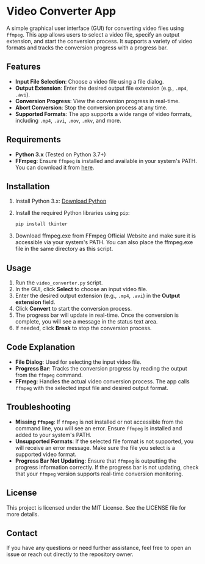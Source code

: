 # Video Converter App

A simple graphical user interface (GUI) for converting video files using `ffmpeg`. This app allows users to select a video file, specify an output extension, and start the conversion process. It supports a variety of video formats and tracks the conversion progress with a progress bar.

## Features

- **Input File Selection**: Choose a video file using a file dialog.
- **Output Extension**: Enter the desired output file extension (e.g., `.mp4`, `.avi`).
- **Conversion Progress**: View the conversion progress in real-time.
- **Abort Conversion**: Stop the conversion process at any time.
- **Supported Formats**: The app supports a wide range of video formats, including `.mp4`, `.avi`, `.mov`, `.mkv`, and more.

## Requirements

- **Python 3.x** (Tested on Python 3.7+)
- **FFmpeg**: Ensure `ffmpeg` is installed and available in your system's PATH. You can download it from [here](https://ffmpeg.org/download.html).

## Installation

1. Install Python 3.x: [Download Python](https://www.python.org/downloads/)
2. Install the required Python libraries using `pip`:

   ```bash
   pip install tkinter
   ```
3. Download ffmpeg.exe from FFmpeg Official Website and make sure it is accessible via your system's PATH. You can also place the ffmpeg.exe file in the same directory as this script.

## Usage

1. Run the `video_converter.py` script.
2. In the GUI, click **Select** to choose an input video file.
3. Enter the desired output extension (e.g., `.mp4`, `.avi`) in the **Output extension** field.
4. Click **Convert** to start the conversion process.
5. The progress bar will update in real-time. Once the conversion is complete, you will see a message in the status text area.
6. If needed, click **Break** to stop the conversion process.

## Code Explanation

- **File Dialog**: Used for selecting the input video file.
- **Progress Bar**: Tracks the conversion progress by reading the output from the `ffmpeg` command.
- **FFmpeg**: Handles the actual video conversion process. The app calls `ffmpeg` with the selected input file and desired output format.

## Troubleshooting

- **Missing `ffmpeg`**: If `ffmpeg` is not installed or not accessible from the command line, you will see an error. Ensure `ffmpeg` is installed and added to your system's PATH.
- **Unsupported Formats**: If the selected file format is not supported, you will receive an error message. Make sure the file you select is a supported video format.
- **Progress Bar Not Updating**: Ensure that `ffmpeg` is outputting the progress information correctly. If the progress bar is not updating, check that your `ffmpeg` version supports real-time conversion monitoring.

## License

This project is licensed under the MIT License. See the LICENSE file for more details.

## Contact

If you have any questions or need further assistance, feel free to open an issue or reach out directly to the repository owner.
